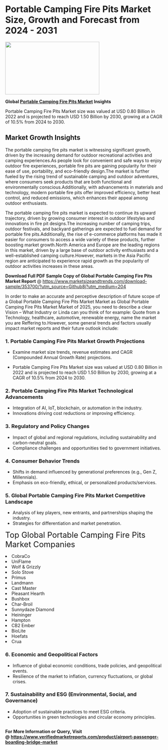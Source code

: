 <H1>Portable Camping Fire Pits Market Size, Growth and Forecast from 2024 - 2031</H1><img class="aligncenter size-medium wp-image-584254" src="https://thirdeyenews.in/wp-content/uploads/2024/09/Global-Market-Research-300x168.jpeg" alt="" width="300" height="168" /><p><strong>Global&nbsp;<a href="https://www.marketsizeandtrends.com/download-sample/353700/?utm_source=Github8j?utm_medium=204">Portable Camping Fire Pits Market</a> Insights</strong></p><p>Portable Camping Fire Pits Market size was valued at USD 0.80 Billion in 2022 and is projected to reach USD 1.50 Billion by 2030, growing at a CAGR of 10.5% from 2024 to 2030.</p><p><h2>Market Growth Insights</h2> <p>The portable camping fire pits market is witnessing significant growth, driven by the increasing demand for outdoor recreational activities and camping experiences.As people look for convenient and safe ways to enjoy outdoor fire experiences, portable fire pits are gaining popularity for their ease of use, portability, and eco-friendly design.The market is further fueled by the rising trend of sustainable camping and outdoor adventures, where consumers seek products that are both functional and environmentally conscious.Additionally, with advancements in materials and technology, modern portable fire pits offer improved efficiency, better heat control, and reduced emissions, which enhances their appeal among outdoor enthusiasts.</p> <p>The portable camping fire pits market is expected to continue its upward trajectory, driven by growing consumer interest in outdoor lifestyles and innovations in fire pit designs.The increasing number of camping trips, outdoor festivals, and backyard gatherings are expected to fuel demand for portable fire pits.Additionally, the rise of e-commerce platforms has made it easier for consumers to access a wide variety of these products, further boosting market growth.North America and Europe are the leading regions in this market, driven by a large base of outdoor activity enthusiasts and a well-established camping culture.However, markets in the Asia Pacific region are anticipated to experience rapid growth as the popularity of outdoor activities increases in these areas.<p><span class=""><strong>Download Full PDF Sample Copy of Global Portable Camping Fire Pits Market Report</strong> @ <a href="https://www.marketsizeandtrends.com/download-sample/353700/?utm_source=Github8j?utm_medium=204" target="_blank">https://www.marketsizeandtrends.com/download-sample/353700/?utm_source=Github8j?utm_medium=204</a></span></p><p>In order to make an accurate and perceptive description of future scope of a Global&nbsp;Portable Camping Fire Pits Market Market as Global&nbsp;Portable Camping Fire Pits Market Market of 2025, you need to describe a clear Vision &ndash; What Industry or Linda can you think of for example: Quote from a Technology, healthcare, automotive, renewable energy, name the market you are Reffering to.However, some general trends and factors usually impact market reports and their future outlook include:</p><h3>1.&nbsp;<strong>Portable Camping Fire Pits Market Growth Projections</strong></h3><ul><li>Examine market size trends, revenue estimates and CAGR (Compounded Annual Growth Rate) projections.</li><li><p>Portable Camping Fire Pits Market size was valued at USD 0.80 Billion in 2022 and is projected to reach USD 1.50 Billion by 2030, growing at a CAGR of 10.5% from 2024 to 2030.</p></li></ul><h3>2.&nbsp;<strong>Portable Camping Fire Pits Market Technological Advancements</strong></h3><ul><li>Integration of AI, IoT, blockchain, or automation in the industry.</li><li>Innovations driving cost reductions or improving efficiency.</li></ul><h3>3.&nbsp;<strong>Regulatory and Policy Changes</strong></h3><ul><li>Impact of global and regional regulations, including sustainability and carbon-neutral goals.</li><li>Compliance challenges and opportunities tied to government initiatives.</li></ul><h3>4.&nbsp;<strong>Consumer Behavior Trends</strong></h3><ul><li>Shifts in demand influenced by generational preferences (e.g., Gen Z, Millennials).</li><li>Emphasis on eco-friendly, ethical, or personalized products/services.</li></ul><h3>5.&nbsp;<strong>Global Portable Camping Fire Pits Market Competitive Landscape</strong></h3><ul><li>Analysis of key players, new entrants, and partnerships shaping the industry.</li><li>Strategies for differentiation and market penetration.</li></ul><p data-pm-slice="1 1 []"><span style="color: inherit; font-family: inherit; font-size: 25px;">Top Global Portable Camping Fire Pits Market Companies</span></p><div class="" data-test-id=""><p><li>CobraCo</li><li> UniFlame</li><li> Wolf & Grizzly</li><li> Solo Stove</li><li> Primus</li><li> Landmann</li><li> Cast Master</li><li> Pleasant Hearth</li><li> Bushbox</li><li> Char-Broil</li><li> Sunnydaze Diamond</li><li> Heininger</li><li> Hampton</li><li> CB2 Ember</li><li> BioLite</li><li> Hoefats</li><li> Crua</li></p></div><h3>6.&nbsp;<strong>Economic and Geopolitical Factors</strong></h3><ul><li>Influence of global economic conditions, trade policies, and geopolitical events.</li><li>Resilience of the market to inflation, currency fluctuations, or global crises.</li></ul><h3>7.&nbsp;<strong>Sustainability and ESG (Environmental, Social, and Governance)</strong></h3><ul><li>Adoption of sustainable practices to meet ESG criteria.</li><li>Opportunities in green technologies and circular economy principles.</li></ul><h2><strong style="font-size: 14px;">For More Information or Query, Visit @&nbsp;</strong><a style="background-color: #ffffff; font-size: 14px;" href="https://www.marketsizeandtrends.com/report/portable-camping-fire-pits-market/" target="_blank">https://www.verifiedmarketreports.com/product/airport-passenger-boarding-bridge-market</a></h2>